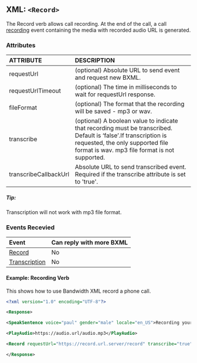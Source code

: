 
## XML: `<Record>`
The Record verb allows call recording. At the end of the call, a call [recording](events/recording.md) event containing the media with recorded audio URL is generated.


### Attributes
| ATTRIBUTE             | DESCRIPTION                                                                                                    |
|:----------------------|:---------------------------------------------------------------------------------------------------------------|
| requestUrl            | (optional) Absolute URL to send event and request new BXML.                                        |
| requestUrlTimeout     | (optional) The time in milliseconds to wait for requestUrl response.                                           |
| fileFormat            | (optional) The format that the recording will be saved - mp3 or wav.                                           |
| transcribe            | (optional) A boolean value to indicate that recording must be transcribed. Default is ‘false’.If transcription is requested, the only supported file format is wav. mp3 file format is not supported.                  |
| transcribeCallbackUrl | Absolute URL to send transcribed event. Required if the transcribe attribute is set to 'true'.                                                            |

##### Tip:

<aside class="alert general small">
<p>
Transcription will not work with mp3 file format.
</p>
</aside>

### Events Recevied

| Event                              | Can reply with more BXML |
|:-----------------------------------|:-------------------------|
| [Record](events/recording.md)      | No                       |
| [Transcription](events/transcription.md) | No                       |


#### Example: Recording Verb
This shows how to use Bandwidth XML record a phone call.

```XML
<?xml version="1.0" encoding="UTF-8"?>

<Response>

<SpeakSentence voice="paul" gender="male" locale="en_US">Recording your call</SpeakSentence>

<PlayAudio>https://audio.url/audio.mp3</PlayAudio>

<Record requestUrl="https://record.url.server/record" transcribe="true" transcribeCallbackUrl="https://transcribe.url/result"/ >

</Response>
```
